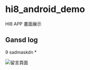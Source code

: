 # hi8_android_demo


HI8 APP 畫面展示
## Gansd log
9 sadmaskdn
*


![留言頁面](https://user-images.githubusercontent.com/87661821/173244438-d5dcc86f-2a9c-41a4-92ee-56f4f7162e9b.gif)
